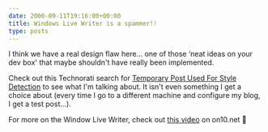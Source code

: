 ```yaml
---
date: 2006-09-11T19:16:00+00:00
title: Windows Live Writer is a spammer!!
type: posts
---
```

I think we have a real design flaw here... one of those &#8216;neat ideas on your dev box' that maybe shouldn't have really been implemented.

Check out this Technorati search for [Temporary Post Used For Style Detection](http://technorati.com/search/Temporary%20Post%20Used%20For%20Style%20Detection%20) to see what I'm talking about. It isn't even something I get a choice about (every time I go to a different machine and configure my blog, I get a test post...).

For more on the Window Live Writer, check out [this video](http://on10.net/Blogs/TheShow/4891/) on on10.net 🙂
